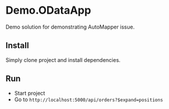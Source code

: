 # Demo.ODataApp

Demo solution for demonstrating AutoMapper issue.

## Install
Simply clone project and install dependencies.

## Run
* Start project
* Go to `http://localhost:5000/api/orders?$expand=positions`